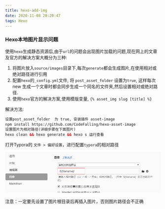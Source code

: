 ```yaml
---
title: hexo-add-img
date: 2020-11-08 20:20:47
tags: Hexo
---
```


### Hexo本地图片显示问题

使用`hexo`生成静态资源后,由于`url`的问题会出现图片加载的问题,现在网上的文章及官方的解决方案大概分为三种:

1. 将图片放入`source/images`目录下,每次`generate`都会生成图片,在使用相对或绝对路径进行引用
2.  配置`hexo`的`_config.yml`文件, 将 `post_asset_folder` 设置为`true`, 这样每次new 生成一个文章时都会同步生成一个同名的文件夹,然后设置相对或绝对路径.  
3.  使用`hexo`官方的解决方案,使用模版变量, `{% asset_img slug [title] %} `  

解决方法:

```html
设置post_asset_folder  为 true, 安装插件 asset-image
npm install https://github.com/CodeFalling/hexo-asset-image
设置图片为相对路径(详细步骤在下面图片)
hexo clean && hexo generate && hexo s 运行查看
```

打开Typora的 `文件 > 偏好设置`，进行配置`typora`的相对路径

![](hexo-add-img/setupImg.png)

注意：一定要先设置了图片根目录后再插入图片，否则图片路径会不正确